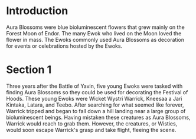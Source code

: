 # Introduction

Aura Blossoms were blue bioluminescent flowers that grew mainly on the Forest Moon of Endor.
The many Ewok who lived on the Moon loved the flower in mass.
The Ewoks commonly used Aura Blossoms as decoration for events or celebrations hosted by the Ewoks.

# Section 1

Three years after the Battle of Yavin, five young Ewoks were tasked with finding Aura Blossoms so they could be used for decorating the Festival of Hoods.
These young Ewoks were Wicket Wystri Warrick, Kneesaa a Jari Kintaka, Latara, and Teebo.
After searching for what seemed like forever, Warrick tripped and began to fall down a hill landing near a large group of bioluminescent beings.
Having mistaken these creatures as Aura Blossoms, Warrick would reach to grab them.
However, the creatures, or Wisties, would soon escape Warrick's grasp and take flight, fleeing the scene.
